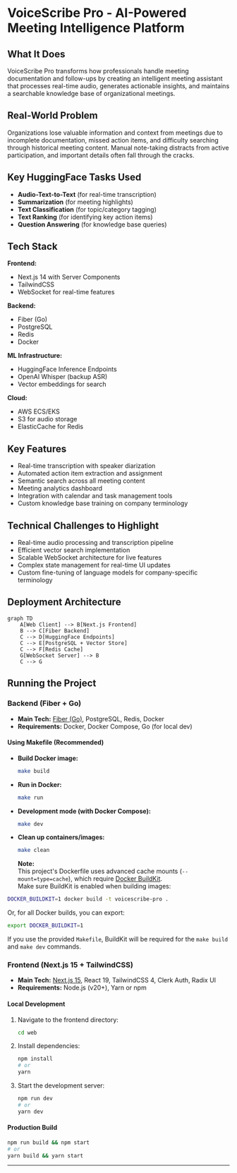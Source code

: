# VoiceScribe Pro - AI-Powered Meeting Intelligence Platform

## What It Does
VoiceScribe Pro transforms how professionals handle meeting documentation and follow-ups by creating an intelligent meeting assistant that processes real-time audio, generates actionable insights, and maintains a searchable knowledge base of organizational meetings.

## Real-World Problem
Organizations lose valuable information and context from meetings due to incomplete documentation, missed action items, and difficulty searching through historical meeting content. Manual note-taking distracts from active participation, and important details often fall through the cracks.

## Key HuggingFace Tasks Used
- **Audio-Text-to-Text** (for real-time transcription)
- **Summarization** (for meeting highlights)
- **Text Classification** (for topic/category tagging)
- **Text Ranking** (for identifying key action items)
- **Question Answering** (for knowledge base queries)

## Tech Stack
**Frontend:**
- Next.js 14 with Server Components
- TailwindCSS
- WebSocket for real-time features

**Backend:**
- Fiber (Go)
- PostgreSQL 
- Redis 
- Docker

**ML Infrastructure:**
- HuggingFace Inference Endpoints
- OpenAI Whisper (backup ASR)
- Vector embeddings for search

**Cloud:**
- AWS ECS/EKS
- S3 for audio storage
- ElasticCache for Redis

## Key Features
- Real-time transcription with speaker diarization
- Automated action item extraction and assignment
- Semantic search across all meeting content
- Meeting analytics dashboard
- Integration with calendar and task management tools
- Custom knowledge base training on company terminology

## Technical Challenges to Highlight
- Real-time audio processing and transcription pipeline
- Efficient vector search implementation 
- Scalable WebSocket architecture for live features
- Complex state management for real-time UI updates
- Custom fine-tuning of language models for company-specific terminology


## Deployment Architecture
```mermaid
graph TD
    A[Web Client] --> B[Next.js Frontend]
    B --> C[Fiber Backend]
    C --> D[HuggingFace Endpoints]
    C --> E[PostgreSQL + Vector Store]
    C --> F[Redis Cache]
    G[WebSocket Server] --> B
    C --> G
```

## Running the Project

### Backend (Fiber + Go)
- **Main Tech:** [Fiber (Go)](https://gofiber.io/), PostgreSQL, Redis, Docker
- **Requirements:** Docker, Docker Compose, Go (for local dev)

#### Using Makefile (Recommended)
- **Build Docker image:**
  ```sh
  make build
  ```
- **Run in Docker:**
  ```sh
  make run
  ```
- **Development mode (with Docker Compose):**
  ```sh
  make dev
  ```
- **Clean up containers/images:**
  ```sh
  make clean
  ```
  **Note:**  
This project's Dockerfile uses advanced cache mounts (`--mount=type=cache`), which require [Docker BuildKit](https://docs.docker.com/build/buildkit/).  
Make sure BuildKit is enabled when building images:

```sh
DOCKER_BUILDKIT=1 docker build -t voicescribe-pro .
```

Or, for all Docker builds, you can export:

```sh
export DOCKER_BUILDKIT=1
```

If you use the provided `Makefile`, BuildKit will be required for the `make build` and `make dev` commands.

### Frontend (Next.js 15 + TailwindCSS)
- **Main Tech:** [Next.js 15](https://nextjs.org/), React 19, TailwindCSS 4, Clerk Auth, Radix UI
- **Requirements:** Node.js (v20+), Yarn or npm

#### Local Development
1. Navigate to the frontend directory:
   ```sh
   cd web
   ```
2. Install dependencies:
   ```sh
   npm install
   # or
   yarn
   ```
3. Start the development server:
   ```sh
   npm run dev
   # or
   yarn dev
   ```

#### Production Build
```sh
npm run build && npm start
# or
yarn build && yarn start
```



---


